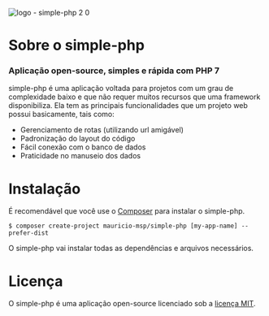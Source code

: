 ![logo - simple-php 2 0](https://user-images.githubusercontent.com/13602785/28047838-53644578-65c3-11e7-9ad4-441ead939c8c.png)

# Sobre o simple-php

### Aplicação open-source, simples e rápida com PHP 7

simple-php é uma aplicação voltada para projetos com um grau de complexidade baixo e que não requer muitos recursos que uma framework disponibiliza. Ela tem as principais funcionalidades que um projeto web possui basicamente, tais como:

- Gerenciamento de rotas (utilizando url amigável)
- Padronização do layout do código
- Fácil conexão com o banco de dados
- Praticidade no manuseio dos dados

# Instalação

É recomendável que você use o [Composer](https://getcomposer.org) para instalar o simple-php.

```
$ composer create-project mauricio-msp/simple-php [my-app-name] --prefer-dist
```

O simple-php vai instalar todas as dependências e arquivos necessários.

# Licença

O simple-php é uma aplicação open-source licenciado sob a [licença MIT](https://opensource.org/licenses/MIT).




